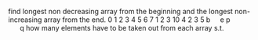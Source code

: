 find longest non decreasing array from the beginning and the longest non-increasing array from the end.
0 1 2 3  4  5 6 7
1 2 3 10 4 2 3 5
b     e
p                    q
how many elements have to be taken out from each array s.t.